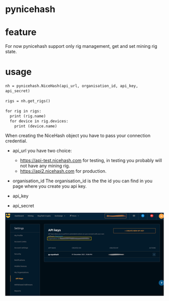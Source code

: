 # pynicehash
# feature
For now pynicehash support only rig management, get and set mining rig state.

# usage

```
nh = pynicehash.NiceHash(api_url, organisation_id, api_key, api_secret)

rigs = nh.get_rigs()

for rig in rigs:
  print (rig.name)
  for device in rig.devices:
    print (device.name)
```

When creating the NiceHash object you have to pass your connection credential.
* api_url you have two choice:
  * https://api-test.nicehash.com for testing, in testing you probably will not have any mining rig.
  * https://api2.nicehash.com for production.

* organisation_id
The organisation_id is the the id you can find in you page where you create you api key.

* api_key

* api_secret

![api_creation](https://github.com/nslythe/pynicehash/raw/main/assets/api_creation.png)
